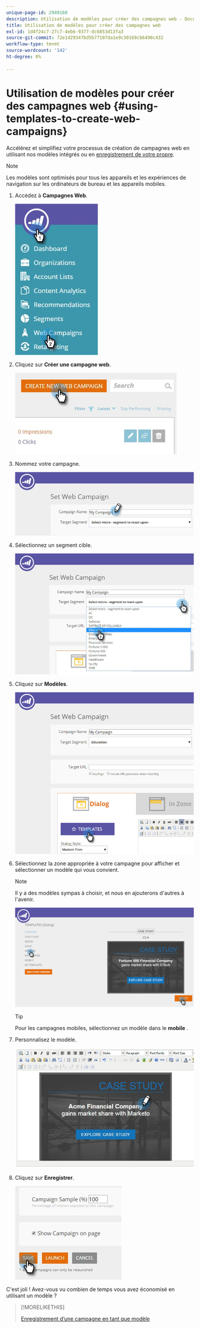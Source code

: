 ```yaml
---
unique-page-id: 2949168
description: Utilisation de modèles pour créer des campagnes web - Documents Marketo - Documentation du produit
title: Utilisation de modèles pour créer des campagnes web
exl-id: 1d4f24c7-27c7-4eb6-9377-dc6853d13fa3
source-git-commit: 72e1d29347bd5b77107da1e9c30169cb6490c432
workflow-type: tm+mt
source-wordcount: '142'
ht-degree: 0%

---
```


# Utilisation de modèles pour créer des campagnes web {#using-templates-to-create-web-campaigns}

Accélérez et simplifiez votre processus de création de campagnes web en utilisant nos modèles intégrés ou en [enregistrement de votre propre](save-your-campaign-as-a-template.md).

>[!NOTE]
>
>Les modèles sont optimisés pour tous les appareils et les expériences de navigation sur les ordinateurs de bureau et les appareils mobiles.

1. Accédez à **Campagnes Web**.

   ![](assets/web-campaigns-hand.jpg)

1. Cliquez sur **Créer une campagne web**.

   ![](assets/create-new-web-campaign-create-hand.jpg)

1. Nommez votre campagne.

   ![](assets/set-web-campaign-my-campaign-hand.jpg)

1. Sélectionnez un segment cible.

   ![](assets/set-web-campaign-education.jpg)

1. Cliquez sur **Modèles**.

   ![](assets/templates.png)

1. Sélectionnez la zone appropriée à votre campagne pour afficher et sélectionner un modèle qui vous convient.

   >[!NOTE]
   >
   >Il y a des modèles sympas à choisir, et nous en ajouterons d&#39;autres à l&#39;avenir.

   ![](assets/select.png)

   >[!TIP]
   >
   >Pour les campagnes mobiles, sélectionnez un modèle dans le **mobile** .

1. Personnalisez le modèle.

   ![](assets/customize-template.jpg)

1. Cliquez sur **Enregistrer**.

   ![](assets/click-save-hand.jpg)

C&#39;est joli ! Avez-vous vu combien de temps vous avez économisé en utilisant un modèle ?

>[!MORELIKETHIS]
>
>[Enregistrement d’une campagne en tant que modèle](/help/marketo/product-docs/web-personalization/using-templates/save-your-campaign-as-a-template.md)
